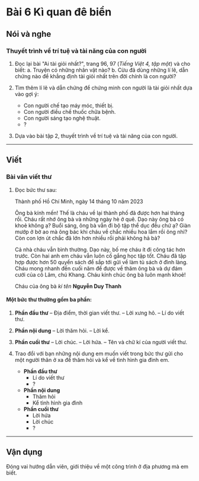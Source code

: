 # Bài 6 Kì quan đê biển

## Nói và nghe

### Thuyết trình về trí tuệ và tài năng của con người

1.  Đọc lại bài "Ai tài giỏi nhất?", trang 96, 97 (*Tiếng Việt 4, tập một*) và cho biết:
    a. Truyện có những nhân vật nào?
    b. Cừu đã dùng những lí lẽ, dẫn chứng nào để khẳng định tài giỏi nhất trên đời chính là con người?

2.  Tìm thêm lí lẽ và dẫn chứng để chứng minh con người là tài giỏi nhất dựa vào gợi ý:
    *   Con người chế tạo máy móc, thiết bị.
    *   Con người điều chế thuốc chữa bệnh.
    *   Con người sáng tạo nghệ thuật.
    *   ?

3.  Dựa vào bài tập 2, thuyết trình về trí tuệ và tài năng của con người.

---

## Viết

### Bài văn viết thư

1.  Đọc bức thư sau:

    Thành phố Hồ Chí Minh, ngày 14 tháng 10 năm 2023

    Ông bà kính mến!
    Thế là cháu về lại thành phố đã được hơn hai tháng rồi. Cháu rất nhớ ông bà và những ngày hè ở quê.
    Dạo này ông bà có khoẻ không ạ? Buổi sáng, ông bà vẫn đi bộ tập thể dục đều chứ ạ? Giàn mướp ở bờ ao mà ông bác khi cháu về chắc nhiều hoa lắm rồi ông nhỉ? Còn con lợn út chắc đã lớn hơn nhiều rồi phải không hả bà?

    Cả nhà cháu vẫn bình thường. Dạo này, bố mẹ cháu ít đi công tác hơn trước. Còn hai anh em cháu vẫn luôn cố gắng học tập tốt. Cháu đã tập hợp được hơn 50 quyển sách để sắp tới gửi về làm tủ sách ở đình làng.
    Cháu mong nhanh đến cuối năm để được về thăm ông bà và dự đám cưới của cô Lâm, chú Khang.
    Cháu kính chúc ông bà luôn mạnh khoẻ!

    Cháu của ông bà
    *kí tên*
    **Nguyễn Duy Thanh**

 ####  Một bức thư thường gồm ba phần:
1.  **Phần đầu thư**
    – Địa điểm, thời gian viết thư.
    – Lời xưng hô.
    – Lí do viết thư.
2.  **Phần nội dung**
    – Lời thăm hỏi.
    – Lời kể.
3.  **Phần cuối thư**
    – Lời chúc.
    – Lời hứa.
    – Tên và chữ kí của người viết thư.

2.  Trao đổi với bạn những nội dung em muốn viết trong bức thư gửi cho một người thân ở xa để thăm hỏi và kể về tình hình gia đình em.
    *   **Phần đầu thư**
        *   Lí do viết thư
        *   ?
    *   **Phần nội dung**
        *   Thăm hỏi
        *   Kể tình hình gia đình
    *   **Phần cuối thư**
        *   Lời hứa
        *   Lời chúc
        *   ?

---

## Vận dụng

Đóng vai hướng dẫn viên, giới thiệu về một công trình ở địa phương mà em biết.
